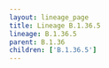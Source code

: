 ```yaml
---
layout: lineage_page
title: Lineage B.1.36.5
lineage: B.1.36.5
parent: B.1.36
children: ['B.1.36.5']
---
```

